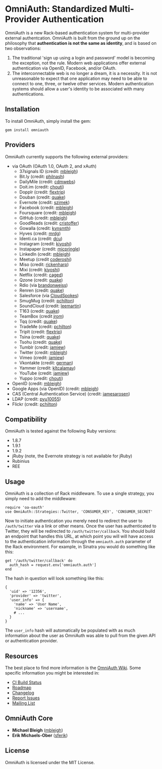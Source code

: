 # OmniAuth: Standardized Multi-Provider Authentication

OmniAuth is a new Rack-based authentication system for multi-provider external authentcation. OmniAuth is built from the ground up on the philosophy that **authentication is not the same as identity**, and is based on two observations:

1. The traditional 'sign up using a login and password' model is becoming the exception, not the rule. Modern web applications offer external authentication via OpenID, Facebook, and/or OAuth.
2. The interconnectable web is no longer a dream, it is a necessity. It is not unreasonable to expect that one application may need to be able to connect to one, three, or twelve other services. Modern authentication systems should allow a user's identity to be associated with many authentications.

## Installation

To install OmniAuth, simply install the gem:

    gem install omniauth

## Providers

OmniAuth currently supports the following external providers:

* via OAuth (OAuth 1.0, OAuth 2, and xAuth)
  * 37signals ID (credit: [mbleigh](https://github.com/mbleigh))
  * Bit.ly (credit: [philnash](https://github.com/philnash))
  * DailyMile (credit: [cdmwebs](https://github.com/cdmwebs))
  * Doit.im (credit: [chouti](https://github.com/chouti))
  * Dopplr (credit: [flextrip](https://github.com/flextrip))
  * Douban (credit: [quake](https://github.com/quake))
  * Evernote (credit: [szimek](https://github.com/szimek))
  * Facebook (credit: [mbleigh](https://github.com/mbleigh))
  * Foursquare (credit: [mbleigh](https://github.com/mbleigh))
  * GitHub (credit: [mbleigh](https://github.com/mbleigh))
  * GoodReads (credit: [cristoffer](https://github.com/christoffer))
  * Gowalla (credit: [kvnsmth](https://github.com/kvnsmth))
  * Hyves (credit: [mrdg](https://github.com/mrdg))
  * Identi.ca (credit: [dcu](https://github.com/dcu))
  * Instagram (credit: [kiyoshi](https://github.com/kiyoshi))
  * Instapaper (credit: [micpringle](https://github.com/micpringle))
  * LinkedIn (credit: [mbleigh](https://github.com/mbleigh))
  * Meetup (credit [coderoshi](https://github.com/coderoshi))
  * Miso (credit: [rickenharp](https://github.com/rickenharp))
  * Mixi (credit: [kiyoshi](https://github.com/kiyoshi))
  * Netflix (credit: [caged](https://github.com/caged))
  * Qzone (credit: [quake](https://github.com/quake))
  * Rdio (via [brandonweiss](http://github.com/brandonweiss))
  * Renren (credit: [quake](https://github.com/quake))
  * Salesforce (via [CloudSpokes](http://www.cloudspokes.com))
  * SmugMug (credit: [pchilton](https://github.com/pchilton))
  * SoundCloud (credit: [leemartin](https://github.com/leemartin))
  * T163 (credit: [quake](https://github.com/quake))
  * TeamBox (credit [jrom](https://github.com/jrom))
  * Tqq (credit: [quake](https://github.com/quake))
  * TradeMe (credit: [pchilton](https://github.com/pchilton))
  * TripIt (credit: [flextrip](https://github.com/flextrip))
  * Tsina (credit: [quake](https://github.com/quake))
  * Tsohu (credit: [quake](https://github.com/quake))
  * Tumblr (credit: [jamiew](https://github.com/jamiew))
  * Twitter (credit: [mbleigh](https://github.com/mbleigh))
  * Vimeo (credit: [jamiew](https://github.com/jamiew))
  * Vkontakte (credit: [german](https://github.com/german))
  * Yammer (credit: [kltcalamay](https://github.com/kltcalamay))
  * YouTube (credit: [jamiew](https://github.com/jamiew))
  * Yuppo (credit: [chouti](https://github.com/chouti))
* OpenID (credit: [mbleigh](https://github.com/mbleigh))
* Google Apps (via OpenID) (credit: [mbleigh](https://github.com/mbleigh))
* CAS (Central Authentication Service) (credit: [jamesarosen](https://github.com/jamesarosen))
* LDAP (credit: [pyu10055](https://github.com/pyu10055))
* Flickr (credit: [pchilton](https://github.com/pchilton))

## Compatibility

OmniAuth is tested against the following Ruby versions:

* 1.8.7
* 1.9.1
* 1.9.2
* jRuby (note, the Evernote strategy is not available for jRuby)
* Rubinius
* REE

## Usage

OmniAuth is a collection of Rack middleware. To use a single strategy, you simply need to add the middleware:

    require 'oa-oauth'
    use OmniAuth::Strategies::Twitter, 'CONSUMER_KEY', 'CONSUMER_SECRET'

Now to initiate authentication you merely need to redirect the user to `/auth/twitter` via a link or other means. Once the user has authenticated to Twitter, they will be redirected to `/auth/twitter/callback`. You should build an endpoint that handles this URL, at which point you will will have access to the authentication information through the `omniauth.auth` parameter of the Rack environment. For example, in Sinatra you would do something like this:

    get '/auth/twitter/callback' do
      auth_hash = request.env['omniauth.auth']
    end

The hash in question will look something like this:

    {
      'uid' => '12356',
      'provider' => 'twitter',
      'user_info' => {
        'name' => 'User Name',
        'nickname' => 'username',
        # ...
      }
    }

The `user_info` hash will automatically be populated with as much information about the user as OmniAuth was able to pull from the given API or authentication provider.

## Resources

The best place to find more information is the [OmniAuth Wiki](http://github.com/intridea/omniauth/wiki). Some specific information you might be interested in:

* [CI Build Status](http://travis-ci.org/#!/intridea/omniauth)
* [Roadmap](http://github.com/intridea/omniauth/wiki/Roadmap)
* [Changelog](http://github.com/intridea/omniauth/wiki/Changelog)
* [Report Issues](http://github.com/intridea/omniauth/issues)
* [Mailing List](http://groups.google.com/group/omniauth)

## OmniAuth Core

* **Michael Bleigh** ([mbleigh](https://github.com/mbleigh))
* **Erik Michaels-Ober** ([sferik](https://github.com/sferik))

## License

OmniAuth is licensed under the MIT License.
